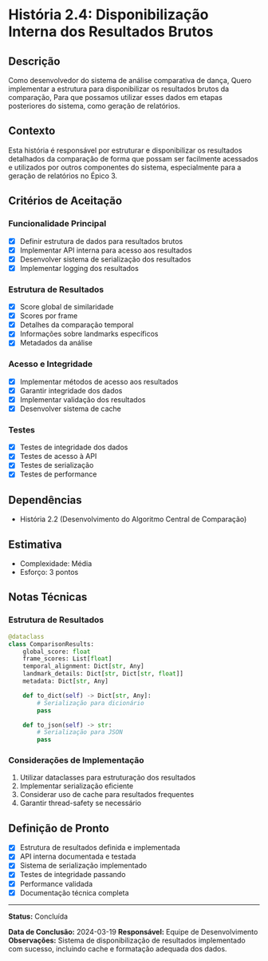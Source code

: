# História 2.4: Disponibilização Interna dos Resultados Brutos

## Descrição

Como desenvolvedor do sistema de análise comparativa de dança,
Quero implementar a estrutura para disponibilizar os resultados brutos da comparação,
Para que possamos utilizar esses dados em etapas posteriores do sistema, como geração de relatórios.

## Contexto

Esta história é responsável por estruturar e disponibilizar os resultados detalhados da comparação de forma que possam ser facilmente acessados e utilizados por outros componentes do sistema, especialmente para a geração de relatórios no Épico 3.

## Critérios de Aceitação

### Funcionalidade Principal

- [x] Definir estrutura de dados para resultados brutos
- [x] Implementar API interna para acesso aos resultados
- [x] Desenvolver sistema de serialização dos resultados
- [x] Implementar logging dos resultados

### Estrutura de Resultados

- [x] Score global de similaridade
- [x] Scores por frame
- [x] Detalhes da comparação temporal
- [x] Informações sobre landmarks específicos
- [x] Metadados da análise

### Acesso e Integridade

- [x] Implementar métodos de acesso aos resultados
- [x] Garantir integridade dos dados
- [x] Implementar validação dos resultados
- [x] Desenvolver sistema de cache

### Testes

- [x] Testes de integridade dos dados
- [x] Testes de acesso à API
- [x] Testes de serialização
- [x] Testes de performance

## Dependências

- História 2.2 (Desenvolvimento do Algoritmo Central de Comparação)

## Estimativa

- Complexidade: Média
- Esforço: 3 pontos

## Notas Técnicas

### Estrutura de Resultados

```python
@dataclass
class ComparisonResults:
    global_score: float
    frame_scores: List[float]
    temporal_alignment: Dict[str, Any]
    landmark_details: Dict[str, Dict[str, float]]
    metadata: Dict[str, Any]

    def to_dict(self) -> Dict[str, Any]:
        # Serialização para dicionário
        pass

    def to_json(self) -> str:
        # Serialização para JSON
        pass
```

### Considerações de Implementação

1. Utilizar dataclasses para estruturação dos resultados
2. Implementar serialização eficiente
3. Considerar uso de cache para resultados frequentes
4. Garantir thread-safety se necessário

## Definição de Pronto

- [x] Estrutura de resultados definida e implementada
- [x] API interna documentada e testada
- [x] Sistema de serialização implementado
- [x] Testes de integridade passando
- [x] Performance validada
- [x] Documentação técnica completa

---

**Status:** Concluída

**Data de Conclusão:** 2024-03-19
**Responsável:** Equipe de Desenvolvimento
**Observações:** Sistema de disponibilização de resultados implementado com sucesso, incluindo cache e formatação adequada dos dados.
